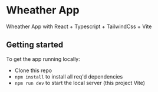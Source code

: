 # Wheather App

Wheather App with React + Typescript + TailwindCss + Vite

## Getting started

To get the app running locally:

- Clone this repo
- `npm install` to install all req'd dependencies
- `npm run dev` to start the local server (this project Vite)
